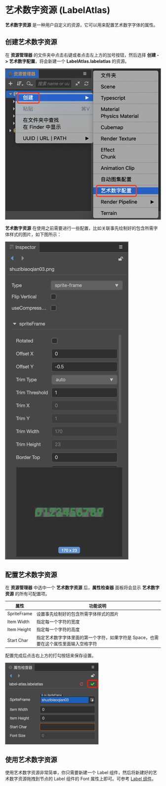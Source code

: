 # 艺术数字资源 (LabelAtlas)

**艺术数字资源** 是一种用户自定义的资源，它可以用来配置艺术数字字体的属性。

## 创建艺术数字资源

在 **资源管理器** 的文件夹中点击右键或者点击左上方的加号按钮，然后选择 **创建 -> 艺术数字配置**，将会新建一个 **LabelAtlas.labelatlas** 的资源。

![create label atlas](label-atlas/create-label-atlas.png)

**艺术数字资源** 在使用之前需要进行一些配置，比如关联事先绘制好的包含所需字体样式的图片，如下图所示：

![](label-atlas/raw_texture_file.png)

## 配置艺术数字资源

在 **资源管理器** 中选中一个 **艺术数字资源** 后，**属性检查器** 面板将会显示 **艺术数字资源** 的所有可配置项。

| 属性             | 功能说明
| --------------   | -----------
| SpriteFrame      | 设置事先绘制好的包含所需字体样式的图片
| Item Width       | 指定每一个字符的宽度
| Item Height      | 指定每一个字符的高度
| Start Char       | 指定艺术数字字体里面的第一个字符，如果字符是 Space，也需要在这个属性里面输入空格字符

配置完成后点击右上方的打勾按钮来保存设置。

![save label atlas](label-atlas/save-label-atlas.png)

## 使用艺术数字资源

使用艺术数字资源非常简单，你只需要新建一个 Label 组件，然后将新建好的艺术数字资源拖拽到节点的 Label 组件的 Font 属性上即可。可参考 [Label 组件](../ui-system/components/label.md)。
